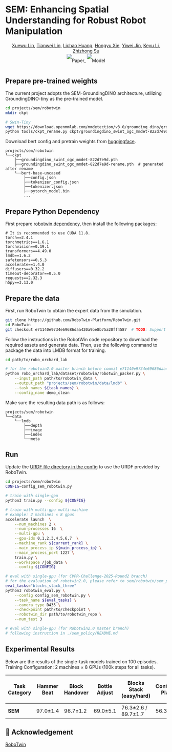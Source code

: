# SEM: Enhancing Spatial Understanding for Robust Robot Manipulation

<div align="center" class="authors">
    <a href="https://scholar.google.com/citations?user=pfXQwcQAAAAJ&hl=en" target="_blank">Xuewu Lin</a>,
    <a href="https://wzmsltw.github.io/" target="_blank">Tianwei Lin</a>,
    <a href="https://scholar.google.com/citations?user=F2e_jZMAAAAJ&hl=en" target="_blank">Lichao Huang</a>,
    <a href="https://openreview.net/profile?id=~HONGYU_XIE2" target="_blank">Hongyu Xie</a>,
    <a href="" target="_blank">Yiwei Jin</a>,
    <a href="https://scholar.google.com/citations?user=m3IK258AAAAJ&hl=zh-CN&oi=ao" target="_blank">Keyu Li</a>,
    <a href="https://scholar.google.com/citations?user=HQfc8TEAAAAJ&hl=en" target="_blank">Zhizhong Su</a>
</div>

<div align="center" style="line-height: 3;">
  <a href="https://arxiv.org/abs/2505.16196" target="_blank" style="margin: 2px;">
    <img alt="Paper" src="https://img.shields.io/badge/Paper-Arxiv-red" style="display: inline-block; vertical-align: middle;"/>
  </a>
  <a href="https://huggingface.co/HorizonRobotics/SEM-RoboTwin-Tiny" target="_blank" style="margin: 2px;">
    <img alt="Model" src="https://img.shields.io/badge/Model-HuggingFace-red" style="display: inline-block; vertical-align: middle;"/>
  </a>
</div>


## Prepare pre-trained weights

The current project adopts the SEM-GroundingDINO architecture, utilizing GroundingDINO-tiny as the pre-trained model.
```bash
cd projects/sem/robotwin
mkdir ckpt

# Swin-Tiny
wget https://download.openmmlab.com/mmdetection/v3.0/grounding_dino/groundingdino_swint_ogc_mmdet-822d7e9d.pth -O ckpt/groundingdino_swint_ogc_mmdet-822d7e9d.pth
python tools/ckpt_rename.py ckpt/groundingdino_swint_ogc_mmdet-822d7e9d.pth --output ./ckpt
```

Download bert config and pretrain weights from [huggingface](https://huggingface.co/google-bert/bert-base-uncased/tree/main).

```text
projects/sem/robotwin
└──ckpt
    ├──groundingdino_swint_ogc_mmdet-822d7e9d.pth
    ├──groundingdino_swint_ogc_mmdet-822d7e9d-rename.pth  # generated after rename
    └──bert-base-uncased
        ├──config.json
        ├──tokenizer_config.json
        ├──tokenizer.json
        ├──pytorch_model.bin
        ...
```

## Prepare Python Dependency

First prepare [robotwin dependency](https://github.com/TianxingChen/RoboTwin/blob/main/INSTALLATION.md), then install the following packages:

```text
# It is recommended to use CUDA 11.8.
torch==2.4.1
torchmetrics==1.6.1 
torchvision==0.19.1
transformers==4.49.0
lmdb==1.6.2 
safetensors==0.5.3 
accelerate==1.4.0 
diffusers==0.32.2 
timeout-decorator==0.5.0
requests==2.32.3 
h5py==3.13.0
```


## Prepare the data
First, run RoboTwin to obtain the expert data from the simulation.

```bash
git clone https://github.com/RoboTwin-Platform/RoboTwin.git
cd RoboTwin
git checkout e71140e9734e69686daa420a9be8b75a20ff4587  # TODO: Support the latest version
```
Follow the instructions in the RobotWin code repository to download the required assets and generate data.
Then, use the following command to package the data into LMDB format for training.
```bash
cd path/to/robo_orchard_lab

# for the robotwin2.0 master branch before commit e71140e9734e69686daa420a9be8b75a20ff4587 or the Challenge-Cup-2025 branch
python robo_orchard_lab/dataset/robotwin/robotwin_packer.py \
    --input_path path/to/robotwin_data \
    --output_path "projects/sem/robotwin/data/lmdb" \
    --task_names ${task_names} \
    --config_name demo_clean
```

Make sure the resulting data path is as follows:
```text
projects/sem/robotwin
└──data
    └──lmdb
        ├──depth
        ├──image
        ├──index
        └──meta
```

## Run

Update the [URDF file directory in the config](./config_sem_robotwin.py#L21) to use the URDF provided by RoboTwin.
```bash
cd projects/sem/robotwin
CONFIG=config_sem_robotwin.py

# train with single-gpu
python3 train.py --config ${CONFIG}

# train with multi-gpu multi-machine
# example: 2 machines × 8 gpus
accelerate launch  \
    --num_machines 2 \
    --num-processes 16  \
    --multi-gpu \
    --gpu-ids 0,1,2,3,4,5,6,7  \
    --machine_rank ${current_rank} \
    --main_process_ip ${main_process_ip} \
    --main_process_port 1227 \
    train.py \
    --workspace /job_data \
    --config ${CONFIG}

# eval with single-gpu (for CVPR-Challenge-2025-Round2 branch)
# for the evaluation of robotwin2.0, please refer to sem/robotwin/sem_policy
eval_tasks="blocks_stack_three"
python3 robotwin_eval.py \
    --config config_sem_robotwin.py \
    --task_name ${eval_tasks} \
    --camera_type D435 \
    --checkpoint path/to/checkpoint \
    --robotwin_dir path/to/robotwin_repo \
    --num_test 3

# eval with single-gpu (for Robotwin2.0 master branch)
# following instruction in ./sem_policy/README.md
```


## Experimental Results

Below are the results of the single-task models trained on 100 episodes.
Training Configuration: 2 machines × 8 GPUs (100k steps for all tasks).

| Task Category  | Hammer Beat | Block Handover | Bottle Adjust | Blocks Stack (easy/hard) | Container Place | Bottles Pick | Dual Shoes Place | Dual Bottles Pick (easy/hard) | Empty Cup Place | Pick Apple | Put Apple Cabinet | Mug hanging (easy/hard) | Shoe Place  | Mean    |
|----------------|-------------|----------------|---------------|--------------------------|-----------------|--------------|------------------|-------------------------------|-----------------|------------|-------------------|-------------------------|-------------|---------|
| **SEM**            | 97.0±1.4    | 96.7±1.2       | 69.0±5.1      | 76.3±2.6 / 89.7±1.7      | 56.3±4.2        | 56.3±5.3     | 51.7±2.6         | 98.0±0.8 / 60.7±0.5           | 87.0±2.2        | 98.7±0.5   | 73.3±0.9          | 12.3±4.8 / 6.0±1.6      | 88.3±1.2    | 69.8±2.7|


## :handshake: Acknowledgement
[RoboTwin](https://github.com/TianxingChen/RoboTwin)
